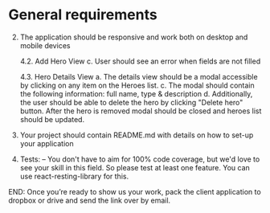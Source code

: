 # General requirements

2. The application should be responsive and work both on desktop and mobile devices

	4.2. Add Hero View
		c. User should see an error when fields are not filled
		
	​4.3. Hero Details View
		a. The details view should be a modal accessible by clicking on any item on the Heroes list.
		c. The modal should contain the following information: full name, type & description
		d. Additionally, the user should be able to delete the hero by clicking "Delete hero" button. After the hero is removed modal should be closed and heroes list should be updated.

5. Your project should contain README.md with details on how to set-up your application
	
8. Tests:
	– You don't have to aim for 100% code coverage, but we'd love to see your skill in this field. So please test at least one feature. You can use react-resting-library for this. 

END: Once you’re ready to show us your work, pack the client application to dropbox or drive and send the link over by email.